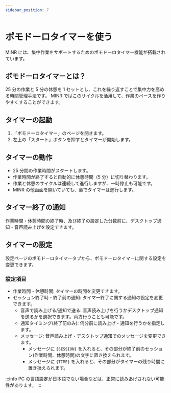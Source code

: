 ```yaml
---
sidebar_position: 7
---
```


# ポモドーロタイマーを使う

MINR には、集中作業をサポートするためのポモドーロタイマー機能が搭載されています。

## ポモドーロタイマーとは？

25 分の作業と 5 分の休憩を 1 セットとし、これを繰り返すことで集中力を高める時間管理手法です。
MINR ではこのサイクルを活用して、作業のペースを作りやすくすることができます。

## タイマーの起動

1. 「ポモドーロタイマー」のページを開きます。
2. 左上の「スタート」ボタンを押すとタイマーが開始します。

## タイマーの動作

- 25 分間の作業時間がスタートします。
- 作業時間が終了すると自動的に休憩時間（5 分）に切り替わります。
- 作業と休憩のサイクルは連続して進行しますが、一時停止も可能です。
- MINR の他画面を開いていても、裏でタイマーは進行します。

## タイマー終了の通知

作業時間・休憩時間の終了時、及び終了の設定した分数前に、デスクトップ通知・音声読み上げを設定できます。

## タイマーの設定

設定ページのポモドーロタイマータブから、ポモドーロタイマーに関する設定を変更できます。

### 設定項目

- 作業時間・休憩時間: タイマーの時間を変更できます。
- セッション終了時・終了前の通知: タイマー終了に関する通知の設定を変更できます。
  - 音声で読み上げる/通知で送る: 音声読み上げを行うかデスクトップ通知を送るかを選択できます。両方行うことも可能です。
  - 通知タイミング(終了前のみ): 何分前に読み上げ・通知を行うかを指定します。
  - メッセージ: 音声読み上げ・デスクトップ通知でのメッセージを変更できます。
    - メッセージに `{SESSION}` を入れると、その部分が終了前のセッション(作業時間、休憩時間)の文字に置き換えられます。
    - メッセージに `{TIME}` を入れると、その部分がタイマーの残り時間に置き換えられます。

:::info
PC の言語設定が日本語でない場合などは、正常に読みあげされない可能性があります。
:::
